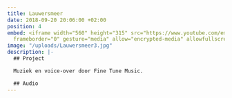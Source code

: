 ```yaml
---
title: Lauwersmeer
date: 2018-09-20 20:06:00 +02:00
position: 4
embed: <iframe width="560" height="315" src="https://www.youtube.com/embed/uaxbj3yd0Vw?rel=0&amp;showinfo=0"
  frameborder="0" gesture="media" allow="encrypted-media" allowfullscreen></iframe>
image: "/uploads/Lauwersmeer3.jpg"
description: |-
  ## Project

  Muziek en voice-over door Fine Tune Music.

  ## Audio
---
```


